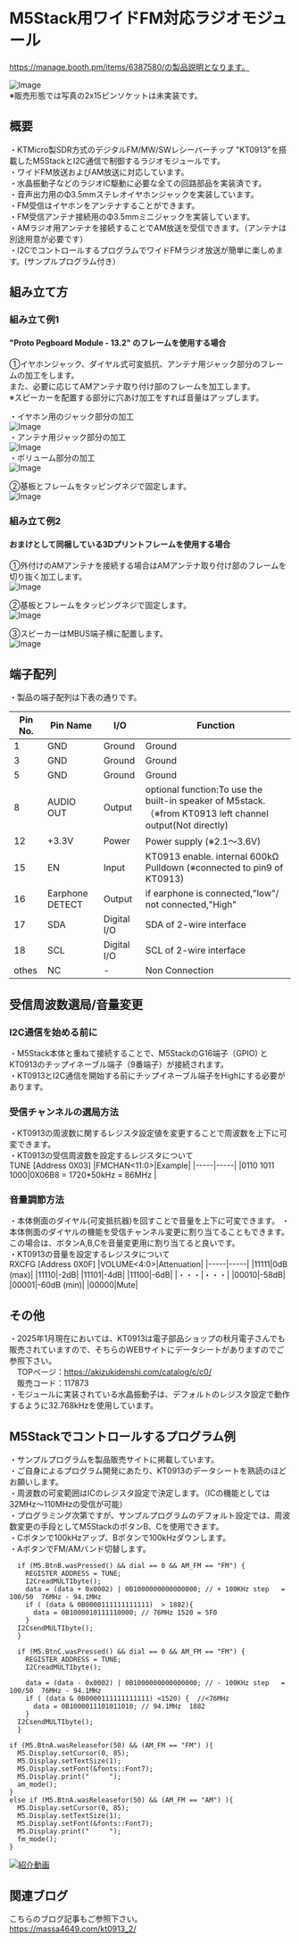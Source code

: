 # M5Stack用ワイドFM対応ラジオモジュール
https://manage.booth.pm/items/6387580/の製品説明となります。  

![Image](https://github.com/user-attachments/assets/09691a90-e723-47fd-a6b3-503f8538b858)  
※販売形態では写真の2x15ピンソケットは未実装です。  

## 概要
・KTMicro製SDR方式のデジタルFM/MW/SWレシーバーチップ "KT0913"を搭載したM5StackとI2C通信で制御するラジオモジュールです。  
・ワイドFM放送およびAM放送に対応しています。  
・水晶振動子などのラジオIC駆動に必要な全ての回路部品を実装済です。  
・音声出力用のΦ3.5mmステレオイヤホンジャックを実装しています。  
・FM受信はイヤホンをアンテナすることができます。  
・FM受信アンテナ接続用のΦ3.5mmミニジャックを実装しています。  
・AMラジオ用アンテナを接続することでAM放送を受信できます。（アンテナは別途用意が必要です）  
・I2CでコントロールするプログラムでワイドFMラジオ放送が簡単に楽しめます。(サンプルプログラム付き）  

## 組み立て方
### 組み立て例1
#### "Proto Pegboard Module - 13.2" のフレームを使用する場合
①イヤホンジャック、ダイヤル式可変抵抗、アンテナ用ジャック部分のフレームの加工をします。  
また、必要に応じてAMアンテナ取り付け部のフレームを加工します。  
※スピーカーを配置する部分に穴あけ加工をすれば音量はアップします。

・イヤホン用のジャック部分の加工  
![Image](https://github.com/user-attachments/assets/dd5fa7c8-73ca-4188-a5f5-d5eb1687c0e3)  
・アンテナ用ジャック部分の加工  
![Image](https://github.com/user-attachments/assets/b3670c72-bcb9-45a0-8d43-509095031c6a)  
・ボリューム部分の加工  
![Image](https://github.com/user-attachments/assets/dfe2ef9e-3366-42d7-9cb3-f686de6fe858)  

②基板とフレームをタッピングネジで固定します。  
![Image](https://github.com/user-attachments/assets/578d076c-d022-4de9-aa6c-fdab14ce0194)  

### 組み立て例2
#### おまけとして同梱している3Dプリントフレームを使用する場合  
①外付けのAMアンテナを接続する場合はAMアンテナ取り付け部のフレームを切り抜く加工します。  
![Image](https://github.com/user-attachments/assets/ab077d64-b992-43eb-93bc-1f38736c34f5)  

②基板とフレームをタッピングネジで固定します。  
![Image](https://github.com/user-attachments/assets/07fae77c-9b94-43bc-b874-0560126bc029)  

③スピーカーはMBUS端子横に配置します。  
![Image](https://github.com/user-attachments/assets/50f9a562-3681-4e01-9e43-95282baf8bff)  

## 端子配列
・製品の端子配列は下表の通りです。  

|Pin No.|Pin Name|I/O|Function|
|-----|-----|-----|-----|
|1|GND|Ground|Ground|
|3|GND|Ground|Ground|
|5|GND|Ground|Ground|
|8|AUDIO OUT|Output|optional function:To use the built-in speaker of M5stack. （※from KT0913 left channel output(Not directly)|
|12|+3.3V|Power|Power supply (※2.1～3.6V)|
|15|EN|Input|KT0913 enable. internal 600kΩ Pulldown (※connected to pin9 of KT0913)|
|16|Earphone DETECT|Output|if earphone is connected,"low"/ not connected,"High"|
|17|SDA|Digital I/O|SDA of 2-wire interface|
|18|SCL|Digital I/O|SCL of 2-wire interface|
|othes|NC|-|Non Connection|

## 受信周波数選局/音量変更
### I2C通信を始める前に
・M5Stack本体と重ねて接続することで、M5StackのG16端子（GPIO) とKT0913のチップイネーブル端子（9番端子）が接続されます。  
・KT0913とI2C通信を開始する前にチップイネーブル端子をHighにする必要があります。  

### 受信チャンネルの選局方法
・KT0913の周波数に関するレジスタ設定値を変更することで周波数を上下に可変できます。  
・KT0913の受信周波数を設定するレジスタについて  
TUNE [Address 0X03]
|FMCHAN<11:0>|Example|
|-----|-----|
|0110 1011 1000|0X06B8 = 1720*50kHz = 86MHz |

### 音量調節方法
・本体側面のダイヤル(可変抵抗器)を回すことで音量を上下に可変できます。
・本体側面のダイヤルの機能を受信チャンネル変更に割り当てることもできます。この場合は、ボタンA,B,Cを音量変更用に割り当てると良いです。  
・KT0913の音量を設定するレジスタについて  
RXCFG [Address 0X0F]
|VOLUME<4:0>|Attenuation|
|-----|-----|
|11111|0dB (max)|
|11110|-2dB|
|11101|-4dB|
|11100|-6dB|
|・・・|・・・|
|00010|-58dB|
|00001|-60dB (min)|
|00000|Mute|

## その他
・2025年1月現在においては、KT0913は電子部品ショップの秋月電子さんでも販売されていますので、そちらのWEBサイトにデータシートがありますのでご参照下さい。  
　TOPページ：https://akizukidenshi.com/catalog/c/c0/  
　販売コード：117873  
・モジュールに実装されている水晶振動子は、デフォルトのレジスタ設定で動作するように32.768kHzを使用しています。

## M5Stackでコントロールするプログラム例
・サンプルプログラムを製品販売サイトに掲載しています。  
・ご自身によるプログラム開発にあたり、KT0913のデータシートを熟読のほどお願いします。  
・周波数の可変範囲はICのレジスタ設定で決定します。（ICの機能としては32MHz～110MHzの受信が可能）  
・プログラミング次第ですが、サンプルプログラムのデフォルト設定では、周波数変更の手段としてM5StackのボタンB、Cを使用できます。  
・Cボタンで100kHzアップ、Bボタンで100kHzダウンします。  
・AボタンでFM/AMバンド切替します。
```
  if (M5.BtnB.wasPressed() && dial == 0 && AM_FM == "FM") {
    REGISTER_ADDRESS = TUNE;
    I2CreadMULTIbyte();
    data = (data + 0x0002) | 0B1000000000000000; // + 100KHz step   = 100/50  76MHz - 94.1MHz
    if ( (data & 0B0000111111111111)  > 1882){
      data = 0B1000010111110000; // 76MHz 1520 = 5F0
    }
  I2CsendMULTIbyte();
  }

  if (M5.BtnC.wasPressed() && dial == 0 && AM_FM == "FM") {
    REGISTER_ADDRESS = TUNE;
    I2CreadMULTIbyte();

    data = (data - 0x0002) | 0B1000000000000000; // - 100KHz step   = 100/50  76MHz - 94.1MHz
    if ( (data & 0B0000111111111111) <1520) {  //<76MHz
      data = 0B1000011101011010; // 94.1MHz  1882
    }
  I2CsendMULTIbyte();
  }

if (M5.BtnA.wasReleasefor(50) && (AM_FM == "FM") ){
  M5.Display.setCursor(0, 85);
  M5.Display.setTextSize(1);
  M5.Display.setFont(&fonts::Font7);
  M5.Display.print("     ");
  am_mode();
}
else if (M5.BtnA.wasReleasefor(50) && (AM_FM == "AM") ){
  M5.Display.setCursor(0, 85);
  M5.Display.setTextSize(1);
  M5.Display.setFont(&fonts::Font7);
  M5.Display.print("     ");
  fm_mode();
}
```

[![紹介動画]()](https://youtu.be/vZIJL4G87UQ)

## 関連ブログ  
こちらのブログ記事もご参照下さい。  
https://massa4649.com/kt0913_2/  

